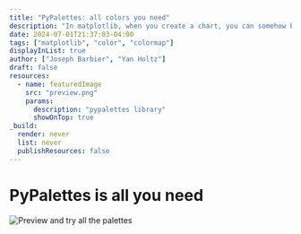 ```yaml
---
title: "PyPalettes: all colors you need"
description: "In matplotlib, when you create a chart, you can somehow becomes quite limited in terms of colors. Libraries such as matplotlib and seaborn have some built-in colormaps (like viridis, inferno etc), but it gives all the charts outside the exact same look. And that's where PyPalettes appears: thousands of pre-made palettes with good color matching and a web app to browse and preview all of them!"
date: 2024-07-01T21:37:03-04:00
tags: ["matplotlib", "color", "colormap"]
displayInList: true
author: ["Joseph Barbier", "Yan Holtz"]
draft: false
resources:
  - name: featuredImage
    src: "preview.png"
    params:
      description: "pypalettes library"
      showOnTop: true
_build:
  render: never
  list: never
  publishResources: false
---
```


# PyPalettes is all you need

![Preview and try all the palettes](https://github.com/holtzy/The-Python-Graph-Gallery/raw/master/static/asset/pypalettes.gif)
